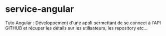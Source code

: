 # service-angular
Tuto Angular : Développement d'une appli permettant de se connect à l'API GITHUB et récuper les détails sur les utilisateurs, les repository etc...
